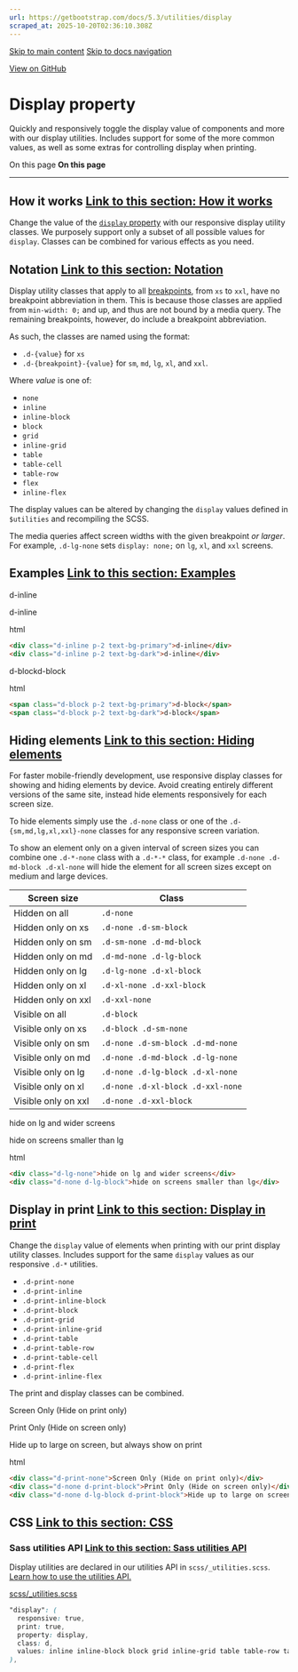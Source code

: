 ```yaml
---
url: https://getbootstrap.com/docs/5.3/utilities/display
scraped_at: 2025-10-20T02:36:10.308Z
---
```


[Skip to main content](https://getbootstrap.com/docs/5.3/utilities/display/#content) [Skip to docs navigation](https://getbootstrap.com/docs/5.3/utilities/display/#bd-docs-nav)

[View on GitHub](https://github.com/twbs/bootstrap/blob/v5.3.8/site/src/content/docs/utilities/display.mdx "View and edit this file on GitHub")

# Display property

Quickly and responsively toggle the display value of components and more with our display utilities. Includes support for some of the more common values, as well as some extras for controlling display when printing.

On this page
**On this page**

* * *

## How it works [Link to this section: How it works](https://getbootstrap.com/docs/5.3/utilities/display/\#how-it-works)

Change the value of the [`display` property](https://developer.mozilla.org/en-US/docs/Web/CSS/display) with our responsive display utility classes. We purposely support only a subset of all possible values for `display`. Classes can be combined for various effects as you need.

## Notation [Link to this section: Notation](https://getbootstrap.com/docs/5.3/utilities/display/\#notation)

Display utility classes that apply to all [breakpoints](https://getbootstrap.com/docs/5.3/layout/breakpoints), from `xs` to `xxl`, have no breakpoint abbreviation in them. This is because those classes are applied from `min-width: 0;` and up, and thus are not bound by a media query. The remaining breakpoints, however, do include a breakpoint abbreviation.

As such, the classes are named using the format:

- `.d-{value}` for `xs`
- `.d-{breakpoint}-{value}` for `sm`, `md`, `lg`, `xl`, and `xxl`.

Where _value_ is one of:

- `none`
- `inline`
- `inline-block`
- `block`
- `grid`
- `inline-grid`
- `table`
- `table-cell`
- `table-row`
- `flex`
- `inline-flex`

The display values can be altered by changing the `display` values defined in `$utilities` and recompiling the SCSS.

The media queries affect screen widths with the given breakpoint _or larger_. For example, `.d-lg-none` sets `display: none;` on `lg`, `xl`, and `xxl` screens.

## Examples [Link to this section: Examples](https://getbootstrap.com/docs/5.3/utilities/display/\#examples)

d-inline

d-inline

html

```html
<div class="d-inline p-2 text-bg-primary">d-inline</div>
<div class="d-inline p-2 text-bg-dark">d-inline</div>
```

d-blockd-block

html

```html
<span class="d-block p-2 text-bg-primary">d-block</span>
<span class="d-block p-2 text-bg-dark">d-block</span>
```

## Hiding elements [Link to this section: Hiding elements](https://getbootstrap.com/docs/5.3/utilities/display/\#hiding-elements)

For faster mobile-friendly development, use responsive display classes for showing and hiding elements by device. Avoid creating entirely different versions of the same site, instead hide elements responsively for each screen size.

To hide elements simply use the `.d-none` class or one of the `.d-{sm,md,lg,xl,xxl}-none` classes for any responsive screen variation.

To show an element only on a given interval of screen sizes you can combine one `.d-*-none` class with a `.d-*-*` class, for example `.d-none .d-md-block .d-xl-none` will hide the element for all screen sizes except on medium and large devices.

| Screen size | Class |
| --- | --- |
| Hidden on all | `.d-none` |
| Hidden only on xs | `.d-none .d-sm-block` |
| Hidden only on sm | `.d-sm-none .d-md-block` |
| Hidden only on md | `.d-md-none .d-lg-block` |
| Hidden only on lg | `.d-lg-none .d-xl-block` |
| Hidden only on xl | `.d-xl-none .d-xxl-block` |
| Hidden only on xxl | `.d-xxl-none` |
| Visible on all | `.d-block` |
| Visible only on xs | `.d-block .d-sm-none` |
| Visible only on sm | `.d-none .d-sm-block .d-md-none` |
| Visible only on md | `.d-none .d-md-block .d-lg-none` |
| Visible only on lg | `.d-none .d-lg-block .d-xl-none` |
| Visible only on xl | `.d-none .d-xl-block .d-xxl-none` |
| Visible only on xxl | `.d-none .d-xxl-block` |

hide on lg and wider screens

hide on screens smaller than lg

html

```html
<div class="d-lg-none">hide on lg and wider screens</div>
<div class="d-none d-lg-block">hide on screens smaller than lg</div>
```

## Display in print [Link to this section: Display in print](https://getbootstrap.com/docs/5.3/utilities/display/\#display-in-print)

Change the `display` value of elements when printing with our print display utility classes. Includes support for the same `display` values as our responsive `.d-*` utilities.

- `.d-print-none`
- `.d-print-inline`
- `.d-print-inline-block`
- `.d-print-block`
- `.d-print-grid`
- `.d-print-inline-grid`
- `.d-print-table`
- `.d-print-table-row`
- `.d-print-table-cell`
- `.d-print-flex`
- `.d-print-inline-flex`

The print and display classes can be combined.

Screen Only (Hide on print only)

Print Only (Hide on screen only)

Hide up to large on screen, but always show on print

html

```html
<div class="d-print-none">Screen Only (Hide on print only)</div>
<div class="d-none d-print-block">Print Only (Hide on screen only)</div>
<div class="d-none d-lg-block d-print-block">Hide up to large on screen, but always show on print</div>
```

## CSS [Link to this section: CSS](https://getbootstrap.com/docs/5.3/utilities/display/\#css)

### Sass utilities API [Link to this section: Sass utilities API](https://getbootstrap.com/docs/5.3/utilities/display/\#sass-utilities-api)

Display utilities are declared in our utilities API in `scss/_utilities.scss`. [Learn how to use the utilities API.](https://getbootstrap.com/docs/5.3/utilities/api#using-the-api)

[scss/\_utilities.scss](https://github.com/twbs/bootstrap/blob/v5.3.8/scss/_utilities.scss)

```scss
"display": (
  responsive: true,
  print: true,
  property: display,
  class: d,
  values: inline inline-block block grid inline-grid table table-row table-cell flex inline-flex none
),

```